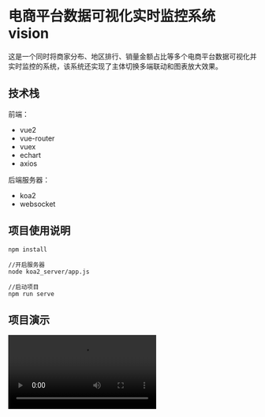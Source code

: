 # 电商平台数据可视化实时监控系统 vision

这是一个同时将商家分布、地区排行、销量金额占比等多个电商平台数据可视化并实时监控的系统，该系统还实现了主体切换多端联动和图表放大效果。

## 技术栈

前端：

- vue2
- vue-router
- vuex
- echart
- axios

后端服务器：

- koa2
- websocket

## 项目使用说明

```
npm install

//开启服务器
node koa2_server/app.js

//启动项目
npm run serve
```

## 项目演示

<video src="./vision.mp4" controls></video>
